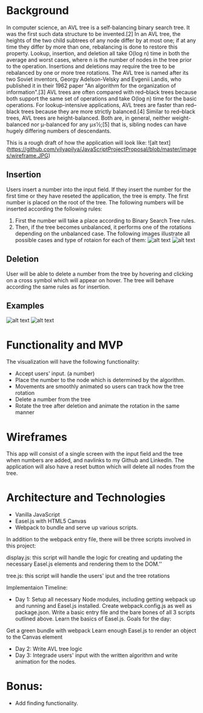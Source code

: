# Background
In computer science, an AVL tree is a self-balancing binary search tree. It was the first such data structure to be invented.[2] In an AVL tree, the heights of the two child subtrees of any node differ by at most one; if at any time they differ by more than one, rebalancing is done to restore this property. Lookup, insertion, and deletion all take O(log n) time in both the average and worst cases, where n is the number of nodes in the tree prior to the operation. Insertions and deletions may require the tree to be rebalanced by one or more tree rotations.
The AVL tree is named after its two Soviet inventors, Georgy Adelson-Velsky and Evgenii Landis, who published it in their 1962 paper "An algorithm for the organization of information".[3]
AVL trees are often compared with red–black trees because both support the same set of operations and take O(log n) time for the basic operations. For lookup-intensive applications, AVL trees are faster than red–black trees because they are more strictly balanced.[4] Similar to red–black trees, AVL trees are height-balanced. Both are, in general, neither weight-balanced nor μ-balanced for any μ≤1⁄2;[5] that is, sibling nodes can have hugely differing numbers of descendants.


This is a rough draft of how the application will look like:
![alt text] (https://github.com/vilyapilya/JavaScriptProjectProposal/blob/master/images/wireframe.JPG)
## Insertion
Users insert a number into the input field. If they insert the number for the first time or they have reseted the application, the tree is empty. The first number is placed on the root of the tree. The following numbers will be inserted according the following rules:

1. First the number will take a place according to Binary Search Tree rules.
2. Then, if the tree becomes unbalanced, it performs one of the rotations depending on the unbalanced case. The following images illustrate all possible cases and type of rotaion for each of them:
![alt text](https://github.com/vilyapilya/JavaScriptProjectProposal/blob/master/images/firstThreeCases.JPG)
![alt text](https://github.com/vilyapilya/JavaScriptProjectProposal/blob/master/images/forthCase.JPG)

## Deletion
User will be able to delete a number from the tree by hovering and clicking on a cross symbol which will appear on hover. The tree will behave according the same rules as for insertion.

## Examples
![alt text](https://github.com/vilyapilya/JavaScriptProjectProposal/blob/master/images/insertion.JPG)
![alt text](https://github.com/vilyapilya/JavaScriptProjectProposal/blob/master/images/deletion.JPG)

# Functionality and MVP
The visualization will have the following functionality:
* Accept users' input. (a number)
* Place the number to the node which is determined by the algorithm.
* Movements are smoothly animated so users can track how the tree rotation
* Delete a number from the tree
* Rotate the tree after deletion and animate the rotation in the same manner

# Wireframes
This app will consist of a single screen with the input field and the tree when numbers are added, and navlinks to my Github and LinkedIn.
The application will also have a reset button which will delete all nodes from the tree.

# Architecture and Technologies
* Vanilla JavaScript
* Easel.js with HTML5 Canvas
* Webpack to bundle and serve up various scripts.

In addition to the webpack entry file, there will be three scripts involved in this project:

display.js: this script will handle the logic for creating and updating the necessary Easel.js elements and rendering them to the DOM.''

tree.js: this script will handle the users' iput and the tree rotations

Implementaion Timeline:
* Day 1: Setup all necessary Node modules, including getting webpack up and running and Easel.js installed. Create webpack.config.js as well as package.json. Write a basic entry file and the bare bones of all 3 scripts outlined above. Learn the basics of Easel.js. Goals for the day:

Get a green bundle with webpack
Learn enough Easel.js to render an object to the Canvas element
* Day 2: Write AVL tree logic
* Day 3: Integrade users' input with the written algorithm and write animation for the nodes.

# Bonus:
* Add finding functionality. 
